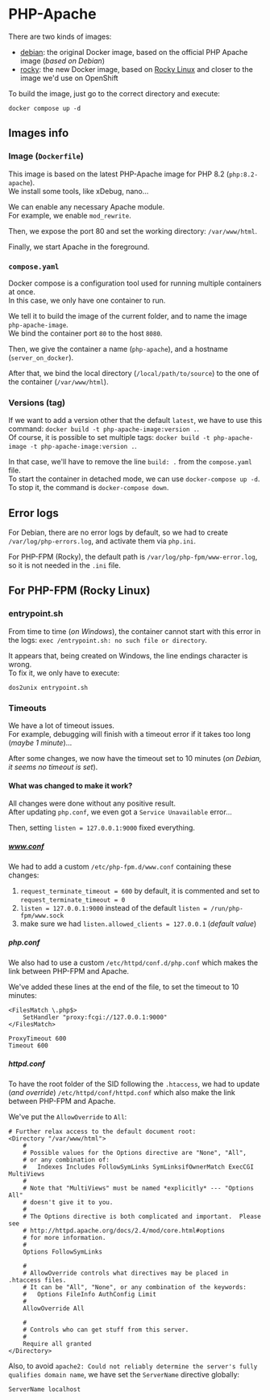 # PHP-Apache

There are two kinds of images:

- [debian](debian): the original Docker image, based on the official PHP Apache image (_based on Debian_)
- [rocky](rocky): the new Docker image, based on [Rocky Linux](https://rockylinux.org) and closer to the image we'd use on OpenShift

To build the image, just go to the correct directory and execute:

```shell
docker compose up -d
```

## Images info

### Image (`Dockerfile`)
This image is based on the latest PHP-Apache image for PHP 8.2 (`php:8.2-apache`).  
We install some tools, like xDebug, nano…

We can enable any necessary Apache module.  
For example, we enable `mod_rewrite`.

Then, we expose the port 80 and set the working directory: `/var/www/html`.

Finally, we start Apache in the foreground.

### `compose.yaml`
Docker compose is a configuration tool used for running multiple containers at once.  
In this case, we only have one container to run.

We tell it to build the image of the current folder, and to name the image `php-apache-image`.  
We bind the container port `80` to the host `8080`.

Then, we give the container a name (`php-apache`), and a hostname (`server_on_docker`).

After that, we bind the local directory (`/local/path/to/source`) to the one of the container (`/var/www/html`).

### Versions (tag)
If we want to add a version other that the default `latest`, we have to use this command: `docker build -t php-apache-image:version .`.  
Of course, it is possible to set multiple tags: `docker build -t php-apache-image -t php-apache-image:version .`.

In that case, we'll have to remove the line `build: .` from the `compose.yaml` file.  
To start the container in detached mode, we can use `docker-compose up -d`.  
To stop it, the command is `docker-compose down`.

## Error logs

For Debian, there are no error logs by default, so we had to create `/var/log/php-errors.log`, and activate them via `php.ini`.

For PHP-FPM (Rocky), the default path is `/var/log/php-fpm/www-error.log`, so it is not needed in the `.ini` file.

## For PHP-FPM (Rocky Linux)

### entrypoint.sh

From time to time (_on Windows_), the container cannot start with this error in the logs: `exec /entrypoint.sh: no such file or directory`.

It appears that, being created on Windows, the line endings character is wrong.  
To fix it, we only have to execute:

```shell
dos2unix entrypoint.sh
```

### Timeouts

We have a lot of timeout issues.  
For example, debugging will finish with a timeout error if it takes too long (_maybe 1 minute_)...

After some changes, we now have the timeout set to 10 minutes (_on Debian, it seems no timeout is set_).

#### What was changed to make it work?

All changes were done without any positive result.  
After updating `php.conf`, we even got a `Service Unavailable` error...

Then, setting `listen = 127.0.0.1:9000` fixed everything.

##### www.conf

We had to add a custom `/etc/php-fpm.d/www.conf` containing these changes:

1. `request_terminate_timeout = 600` by default, it is commented and set to `request_terminate_timeout = 0`
2. `listen = 127.0.0.1:9000` instead of the default `listen = /run/php-fpm/www.sock`
3. make sure we had `listen.allowed_clients = 127.0.0.1` (_default value_)

##### php.conf

We also had to use a custom `/etc/httpd/conf.d/php.conf` which makes the link between PHP-FPM and Apache.

We've added these lines at the end of the file, to set the timeout to 10 minutes:

```
<FilesMatch \.php$>
    SetHandler "proxy:fcgi://127.0.0.1:9000"
</FilesMatch>

ProxyTimeout 600
Timeout 600
```

##### httpd.conf

To have the root folder of the SID following the `.htaccess`, we had to update (_and override_) `/etc/httpd/conf/httpd.conf` which also make the link between PHP-FPM and Apache.

We've put the `AllowOverride` to `All`:

```
# Further relax access to the default document root:
<Directory "/var/www/html">
    #
    # Possible values for the Options directive are "None", "All",
    # or any combination of:
    #   Indexes Includes FollowSymLinks SymLinksifOwnerMatch ExecCGI MultiViews
    #
    # Note that "MultiViews" must be named *explicitly* --- "Options All"
    # doesn't give it to you.
    #
    # The Options directive is both complicated and important.  Please see
    # http://httpd.apache.org/docs/2.4/mod/core.html#options
    # for more information.
    #
    Options FollowSymLinks

    #
    # AllowOverride controls what directives may be placed in .htaccess files.
    # It can be "All", "None", or any combination of the keywords:
    #   Options FileInfo AuthConfig Limit
    #
    AllowOverride All

    #
    # Controls who can get stuff from this server.
    #
    Require all granted
</Directory>
```

Also, to avoid `apache2: Could not reliably determine the server's fully qualifies domain name`, we have set the `ServerName` directive globally:

```
ServerName localhost
```
